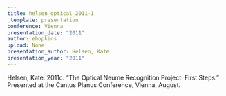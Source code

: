 ```yaml
---
title: helsen_optical_2011-1
_template: presentation
conference: Vienna
presentation_date: "2011"
author: ehopkins
upload: None
presentation_author: Helsen, Kate
presentation_year: "2011"
---
```

Helsen, Kate. 2011c. “The Optical Neume Recognition Project: First Steps.” Presented at the Cantus Planus Conference, Vienna, August.